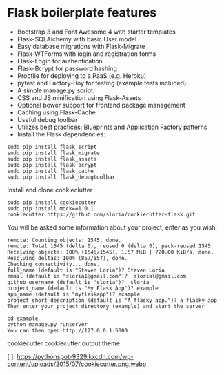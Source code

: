 # Flask boilerplate features

- Bootstrap 3 and Font Awesome 4 with starter templates
- Flask-SQLAlchemy with basic User model
- Easy database migrations with Flask-Migrate
- Flask-WTForms with login and registration forms
- Flask-Login for authentication
- Flask-Bcrypt for password hashing
- Procfile for deploying to a PaaS (e.g. Heroku)
- pytest and Factory-Boy for testing (example tests included)
- A simple manage.py script.
- CSS and JS minification using Flask-Assets
- Optional bower support for frontend package management
- Caching using Flask-Cache
- Useful debug toolbar
- Utilizes best practices: Blueprints and Application Factory patterns
- Install the Flask dependencies:

```
sudo pip install flask_script
sudo pip install flask_migrate
sudo pip install flask_assets
sudo pip install flask_bcrypt
sudo pip install flask_cache
sudo pip install flask_debugtoolbar
```

Install and clone cookieclutter

```
sudo pip install cookiecutter
sudo pip install mock==1.0.1
cookiecutter https://github.com/sloria/cookiecutter-flask.git
```

You will be asked some information about your project, enter as you wish:

```
remote: Counting objects: 1545, done.
remote: Total 1545 (delta 0), reused 0 (delta 0), pack-reused 1545
Receiving objects: 100% (1545/1545), 1.57 MiB | 720.00 KiB/s, done.
Resolving deltas: 100% (857/857), done.
Checking connectivity... done.
full_name (default is "Steven Loria")? Steven Loria
email (default is "sloria1@gmail.com")?  slorial@gmail.com
github_username (default is "sloria")?  sloria
project_name (default is "My Flask App")? example
app_name (default is "myflaskapp")? example
project_short_description (default is "A flasky app.")? a flasky app
Then enter your project directory (example) and start the server
```

```
cd example
python manage.py runserver
You can then open http://127.0.0.1:5000
```

cookiecutter
cookiecutter output theme

[ ]: https://pythonspot-9329.kxcdn.com/wp-content/uploads/2015/07/cookiecutter.png.webp
